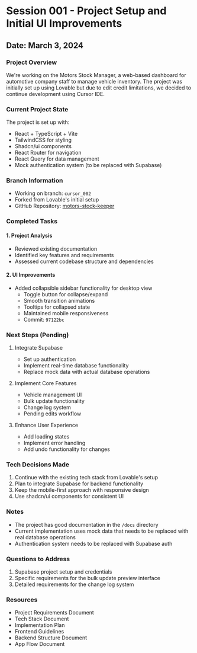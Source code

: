 # Session 001 - Project Setup and Initial UI Improvements

## Date: March 3, 2024

### Project Overview
We're working on the Motors Stock Manager, a web-based dashboard for automotive company staff to manage vehicle inventory. The project was initially set up using Lovable but due to edit credit limitations, we decided to continue development using Cursor IDE.

### Current Project State
The project is set up with:
- React + TypeScript + Vite
- TailwindCSS for styling
- Shadcn/ui components
- React Router for navigation
- React Query for data management
- Mock authentication system (to be replaced with Supabase)

### Branch Information
- Working on branch: `cursor_002`
- Forked from Lovable's initial setup
- GitHub Repository: [motors-stock-keeper](https://github.com/FTFC1/motors-stock-keeper)

### Completed Tasks

#### 1. Project Analysis
- Reviewed existing documentation
- Identified key features and requirements
- Assessed current codebase structure and dependencies

#### 2. UI Improvements
- Added collapsible sidebar functionality for desktop view
  - Toggle button for collapse/expand
  - Smooth transition animations
  - Tooltips for collapsed state
  - Maintained mobile responsiveness
  - Commit: `97122bc`

### Next Steps (Pending)
1. Integrate Supabase
   - Set up authentication
   - Implement real-time database functionality
   - Replace mock data with actual database operations

2. Implement Core Features
   - Vehicle management UI
   - Bulk update functionality
   - Change log system
   - Pending edits workflow

3. Enhance User Experience
   - Add loading states
   - Implement error handling
   - Add undo functionality for changes

### Tech Decisions Made
1. Continue with the existing tech stack from Lovable's setup
2. Plan to integrate Supabase for backend functionality
3. Keep the mobile-first approach with responsive design
4. Use shadcn/ui components for consistent UI

### Notes
- The project has good documentation in the `/docs` directory
- Current implementation uses mock data that needs to be replaced with real database operations
- Authentication system needs to be replaced with Supabase auth

### Questions to Address
1. Supabase project setup and credentials
2. Specific requirements for the bulk update preview interface
3. Detailed requirements for the change log system

### Resources
- Project Requirements Document
- Tech Stack Document
- Implementation Plan
- Frontend Guidelines
- Backend Structure Document
- App Flow Document 